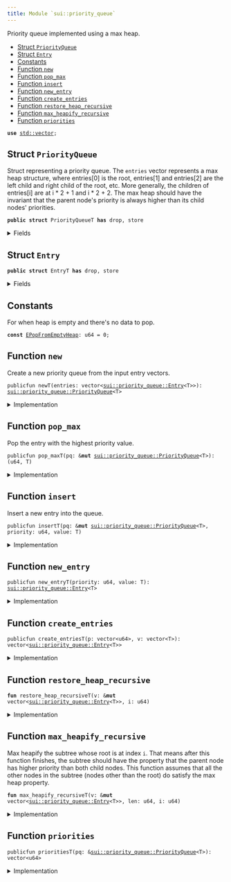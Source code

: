 ```yaml
---
title: Module `sui::priority_queue`
---
```


Priority queue implemented using a max heap.


-  [Struct `PriorityQueue`](#sui_priority_queue_PriorityQueue)
-  [Struct `Entry`](#sui_priority_queue_Entry)
-  [Constants](#@Constants_0)
-  [Function `new`](#sui_priority_queue_new)
-  [Function `pop_max`](#sui_priority_queue_pop_max)
-  [Function `insert`](#sui_priority_queue_insert)
-  [Function `new_entry`](#sui_priority_queue_new_entry)
-  [Function `create_entries`](#sui_priority_queue_create_entries)
-  [Function `restore_heap_recursive`](#sui_priority_queue_restore_heap_recursive)
-  [Function `max_heapify_recursive`](#sui_priority_queue_max_heapify_recursive)
-  [Function `priorities`](#sui_priority_queue_priorities)


<pre><code><b>use</b> <a href="../std/vector.md#std_vector">std::vector</a>;
</code></pre>



<a name="sui_priority_queue_PriorityQueue"></a>

## Struct `PriorityQueue`

Struct representing a priority queue. The <code>entries</code> vector represents a max
heap structure, where entries[0] is the root, entries[1] and entries[2] are the
left child and right child of the root, etc. More generally, the children of
entries[i] are at i * 2 + 1 and i * 2 + 2. The max heap should have the invariant
that the parent node's priority is always higher than its child nodes' priorities.


<pre><code><b>public</b> <b>struct</b> PriorityQueueT <b>has</b> drop, store
</code></pre>



<details>
<summary>Fields</summary>


<dl>
<dt>
<code>entries: vector&lt;<a href="sui/priority_queue.md#sui_priority_queue_Entry">sui::priority_queue::Entry</a>&lt;T&gt;&gt;</code>
</dt>
<dd>
</dd>
</dl>


</details>

<a name="sui_priority_queue_Entry"></a>

## Struct `Entry`



<pre><code><b>public</b> <b>struct</b> EntryT <b>has</b> drop, store
</code></pre>



<details>
<summary>Fields</summary>


<dl>
<dt>
<code>priority: u64</code>
</dt>
<dd>
</dd>
<dt>
<code>value: T</code>
</dt>
<dd>
</dd>
</dl>


</details>

<a name="@Constants_0"></a>

## Constants


<a name="sui_priority_queue_EPopFromEmptyHeap"></a>

For when heap is empty and there's no data to pop.


<pre><code><b>const</b> <a href="sui/priority_queue.md#sui_priority_queue_EPopFromEmptyHeap">EPopFromEmptyHeap</a>: u64 = 0;
</code></pre>



<a name="sui_priority_queue_new"></a>

## Function `new`

Create a new priority queue from the input entry vectors.


<pre><code>publicfun newT(entries: vector&lt;<a href="sui/priority_queue.md#sui_priority_queue_Entry">sui::priority_queue::Entry</a>&lt;T&gt;&gt;): <a href="sui/priority_queue.md#sui_priority_queue_PriorityQueue">sui::priority_queue::PriorityQueue</a>&lt;T&gt;
</code></pre>



<details>
<summary>Implementation</summary>


<pre><code><b>public</b> <b>fun</b> <a href="sui/priority_queue.md#sui_priority_queue_new">new</a>&lt;T: drop&gt;(<b>mut</b> entries: vector&lt;<a href="sui/priority_queue.md#sui_priority_queue_Entry">Entry</a>&lt;T&gt;&gt;): <a href="sui/priority_queue.md#sui_priority_queue_PriorityQueue">PriorityQueue</a>&lt;T&gt; {
    <b>let</b> len = entries.length();
    <b>let</b> <b>mut</b> i = len / 2;
    // Max heapify from the first node that is a parent (node at len / 2).
    <b>while</b> (i &gt; 0) {
        i = i - 1;
        <a href="sui/priority_queue.md#sui_priority_queue_max_heapify_recursive">max_heapify_recursive</a>(&<b>mut</b> entries, len, i);
    };
    <a href="sui/priority_queue.md#sui_priority_queue_PriorityQueue">PriorityQueue</a> { entries }
}
</code></pre>



</details>

<a name="sui_priority_queue_pop_max"></a>

## Function `pop_max`

Pop the entry with the highest priority value.


<pre><code>publicfun pop_maxT(pq: &<b>mut</b> <a href="sui/priority_queue.md#sui_priority_queue_PriorityQueue">sui::priority_queue::PriorityQueue</a>&lt;T&gt;): (u64, T)
</code></pre>



<details>
<summary>Implementation</summary>


<pre><code><b>public</b> <b>fun</b> <a href="sui/priority_queue.md#sui_priority_queue_pop_max">pop_max</a>&lt;T: drop&gt;(pq: &<b>mut</b> <a href="sui/priority_queue.md#sui_priority_queue_PriorityQueue">PriorityQueue</a>&lt;T&gt;): (u64, T) {
    <b>let</b> len = pq.entries.length();
    <b>assert</b>!(len &gt; 0, <a href="sui/priority_queue.md#sui_priority_queue_EPopFromEmptyHeap">EPopFromEmptyHeap</a>);
    // Swap the max element with the last element in the entries and remove the max element.
    <b>let</b> <a href="sui/priority_queue.md#sui_priority_queue_Entry">Entry</a> { priority, value } = pq.entries.swap_remove(0);
    // Now the max heap property <b>has</b> been violated at the root node, but nowhere <b>else</b>
    // so we call max heapify on the root node.
    <a href="sui/priority_queue.md#sui_priority_queue_max_heapify_recursive">max_heapify_recursive</a>(&<b>mut</b> pq.entries, len - 1, 0);
    (priority, value)
}
</code></pre>



</details>

<a name="sui_priority_queue_insert"></a>

## Function `insert`

Insert a new entry into the queue.


<pre><code>publicfun insertT(pq: &<b>mut</b> <a href="sui/priority_queue.md#sui_priority_queue_PriorityQueue">sui::priority_queue::PriorityQueue</a>&lt;T&gt;, priority: u64, value: T)
</code></pre>



<details>
<summary>Implementation</summary>


<pre><code><b>public</b> <b>fun</b> <a href="sui/priority_queue.md#sui_priority_queue_insert">insert</a>&lt;T: drop&gt;(pq: &<b>mut</b> <a href="sui/priority_queue.md#sui_priority_queue_PriorityQueue">PriorityQueue</a>&lt;T&gt;, priority: u64, value: T) {
    pq.entries.push_back(<a href="sui/priority_queue.md#sui_priority_queue_Entry">Entry</a> { priority, value });
    <b>let</b> index = pq.entries.length() - 1;
    <a href="sui/priority_queue.md#sui_priority_queue_restore_heap_recursive">restore_heap_recursive</a>(&<b>mut</b> pq.entries, index);
}
</code></pre>



</details>

<a name="sui_priority_queue_new_entry"></a>

## Function `new_entry`



<pre><code>publicfun new_entryT(priority: u64, value: T): <a href="sui/priority_queue.md#sui_priority_queue_Entry">sui::priority_queue::Entry</a>&lt;T&gt;
</code></pre>



<details>
<summary>Implementation</summary>


<pre><code><b>public</b> <b>fun</b> <a href="sui/priority_queue.md#sui_priority_queue_new_entry">new_entry</a>&lt;T: drop&gt;(priority: u64, value: T): <a href="sui/priority_queue.md#sui_priority_queue_Entry">Entry</a>&lt;T&gt; {
    <a href="sui/priority_queue.md#sui_priority_queue_Entry">Entry</a> { priority, value }
}
</code></pre>



</details>

<a name="sui_priority_queue_create_entries"></a>

## Function `create_entries`



<pre><code>publicfun create_entriesT(p: vector&lt;u64&gt;, v: vector&lt;T&gt;): vector&lt;<a href="sui/priority_queue.md#sui_priority_queue_Entry">sui::priority_queue::Entry</a>&lt;T&gt;&gt;
</code></pre>



<details>
<summary>Implementation</summary>


<pre><code><b>public</b> <b>fun</b> <a href="sui/priority_queue.md#sui_priority_queue_create_entries">create_entries</a>&lt;T: drop&gt;(<b>mut</b> p: vector&lt;u64&gt;, <b>mut</b> v: vector&lt;T&gt;): vector&lt;<a href="sui/priority_queue.md#sui_priority_queue_Entry">Entry</a>&lt;T&gt;&gt; {
    <b>let</b> len = p.length();
    <b>assert</b>!(v.length() == len, 0);
    <b>let</b> <b>mut</b> res = vector[];
    <b>let</b> <b>mut</b> i = 0;
    <b>while</b> (i &lt; len) {
        <b>let</b> priority = p.remove(0);
        <b>let</b> value = v.remove(0);
        res.push_back(<a href="sui/priority_queue.md#sui_priority_queue_Entry">Entry</a> { priority, value });
        i = i + 1;
    };
    res
}
</code></pre>



</details>

<a name="sui_priority_queue_restore_heap_recursive"></a>

## Function `restore_heap_recursive`



<pre><code><b>fun</b> restore_heap_recursiveT(v: &<b>mut</b> vector&lt;<a href="sui/priority_queue.md#sui_priority_queue_Entry">sui::priority_queue::Entry</a>&lt;T&gt;&gt;, i: u64)
</code></pre>



<details>
<summary>Implementation</summary>


<pre><code><b>fun</b> <a href="sui/priority_queue.md#sui_priority_queue_restore_heap_recursive">restore_heap_recursive</a>&lt;T: drop&gt;(v: &<b>mut</b> vector&lt;<a href="sui/priority_queue.md#sui_priority_queue_Entry">Entry</a>&lt;T&gt;&gt;, i: u64) {
    <b>if</b> (i == 0) {
        <b>return</b>
    };
    <b>let</b> parent = (i - 1) / 2;
    // If <a href="sui/priority_queue.md#sui_priority_queue_new">new</a> elem is greater than its parent, swap them and recursively
    // do the restoration upwards.
    <b>if</b> (*&v[i].priority &gt; *&v[parent].priority) {
        v.swap(i, parent);
        <a href="sui/priority_queue.md#sui_priority_queue_restore_heap_recursive">restore_heap_recursive</a>(v, parent);
    }
}
</code></pre>



</details>

<a name="sui_priority_queue_max_heapify_recursive"></a>

## Function `max_heapify_recursive`

Max heapify the subtree whose root is at index <code>i</code>. That means after this function
finishes, the subtree should have the property that the parent node has higher priority
than both child nodes.
This function assumes that all the other nodes in the subtree (nodes other than the root)
do satisfy the max heap property.


<pre><code><b>fun</b> max_heapify_recursiveT(v: &<b>mut</b> vector&lt;<a href="sui/priority_queue.md#sui_priority_queue_Entry">sui::priority_queue::Entry</a>&lt;T&gt;&gt;, len: u64, i: u64)
</code></pre>



<details>
<summary>Implementation</summary>


<pre><code><b>fun</b> <a href="sui/priority_queue.md#sui_priority_queue_max_heapify_recursive">max_heapify_recursive</a>&lt;T: drop&gt;(v: &<b>mut</b> vector&lt;<a href="sui/priority_queue.md#sui_priority_queue_Entry">Entry</a>&lt;T&gt;&gt;, len: u64, i: u64) {
    <b>if</b> (len == 0) {
        <b>return</b>
    };
    <b>assert</b>!(i &lt; len, 1);
    <b>let</b> left = i * 2 + 1;
    <b>let</b> right = left + 1;
    <b>let</b> <b>mut</b> max = i;
    // Find the node with highest priority among node `i` and its two children.
    <b>if</b> (left &lt; len && *&v[left].priority &gt; *&v[max].priority) {
        max = left;
    };
    <b>if</b> (right &lt; len && *&v[right].priority &gt; *&v[max].priority) {
        max = right;
    };
    // If the parent node (node `i`) doesn't have the highest priority, we swap the parent with the
    // max priority node.
    <b>if</b> (max != i) {
        v.swap(max, i);
        // After the swap, we have restored the property at node `i` but now the max heap property
        // may be violated at node `max` since this node now <b>has</b> a <a href="sui/priority_queue.md#sui_priority_queue_new">new</a> value. So we need to now
        // max heapify the subtree rooted at node `max`.
        <a href="sui/priority_queue.md#sui_priority_queue_max_heapify_recursive">max_heapify_recursive</a>(v, len, max);
    }
}
</code></pre>



</details>

<a name="sui_priority_queue_priorities"></a>

## Function `priorities`



<pre><code>publicfun prioritiesT(pq: &<a href="sui/priority_queue.md#sui_priority_queue_PriorityQueue">sui::priority_queue::PriorityQueue</a>&lt;T&gt;): vector&lt;u64&gt;
</code></pre>



<details>
<summary>Implementation</summary>


<pre><code><b>public</b> <b>fun</b> <a href="sui/priority_queue.md#sui_priority_queue_priorities">priorities</a>&lt;T: drop&gt;(pq: &<a href="sui/priority_queue.md#sui_priority_queue_PriorityQueue">PriorityQueue</a>&lt;T&gt;): vector&lt;u64&gt; {
    <b>let</b> <b>mut</b> res = vector[];
    <b>let</b> <b>mut</b> i = 0;
    <b>while</b> (i &lt; pq.entries.length()) {
        res.push_back(pq.entries[i].priority);
        i = i +1;
    };
    res
}
</code></pre>



</details>
